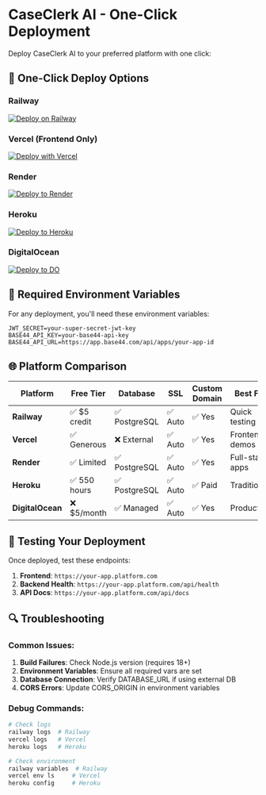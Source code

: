 # CaseClerk AI - One-Click Deployment

Deploy CaseClerk AI to your preferred platform with one click:

## 🚀 **One-Click Deploy Options**

### Railway
[![Deploy on Railway](https://railway.app/button.svg)](https://railway.app/template/your-template-id)

### Vercel (Frontend Only)
[![Deploy with Vercel](https://vercel.com/button)](https://vercel.com/new/clone?repository-url=https://github.com/yourusername/caseclerk-ai&project-name=caseclerk-ai&repository-name=caseclerk-ai)

### Render
[![Deploy to Render](https://render.com/images/deploy-to-render-button.svg)](https://render.com/deploy?repo=https://github.com/yourusername/caseclerk-ai)

### Heroku
[![Deploy to Heroku](https://www.herokucdn.com/deploy/button.svg)](https://heroku.com/deploy?template=https://github.com/yourusername/caseclerk-ai)

### DigitalOcean
[![Deploy to DO](https://www.deploytodo.com/do-btn-blue.svg)](https://cloud.digitalocean.com/apps/new?repo=https://github.com/yourusername/caseclerk-ai)

## 🔧 **Required Environment Variables**

For any deployment, you'll need these environment variables:

```env
JWT_SECRET=your-super-secret-jwt-key
BASE44_API_KEY=your-base44-api-key
BASE44_API_URL=https://app.base44.com/api/apps/your-app-id
```

## 🌐 **Platform Comparison**

| Platform | Free Tier | Database | SSL | Custom Domain | Best For |
|----------|-----------|----------|-----|---------------|----------|
| **Railway** | ✅ $5 credit | ✅ PostgreSQL | ✅ Auto | ✅ Yes | Quick testing |
| **Vercel** | ✅ Generous | ❌ External | ✅ Auto | ✅ Yes | Frontend demos |
| **Render** | ✅ Limited | ✅ PostgreSQL | ✅ Auto | ✅ Yes | Full-stack apps |
| **Heroku** | ✅ 550 hours | ✅ PostgreSQL | ✅ Auto | ✅ Paid | Traditional |
| **DigitalOcean** | ❌ $5/month | ✅ Managed | ✅ Auto | ✅ Yes | Production |

## 📱 **Testing Your Deployment**

Once deployed, test these endpoints:

1. **Frontend**: `https://your-app.platform.com`
2. **Backend Health**: `https://your-app.platform.com/api/health`
3. **API Docs**: `https://your-app.platform.com/api/docs`

## 🔍 **Troubleshooting**

### Common Issues:

1. **Build Failures**: Check Node.js version (requires 18+)
2. **Environment Variables**: Ensure all required vars are set
3. **Database Connection**: Verify DATABASE_URL if using external DB
4. **CORS Errors**: Update CORS_ORIGIN in environment variables

### Debug Commands:

```bash
# Check logs
railway logs  # Railway
vercel logs   # Vercel
heroku logs   # Heroku

# Check environment
railway variables  # Railway
vercel env ls     # Vercel
heroku config     # Heroku
```